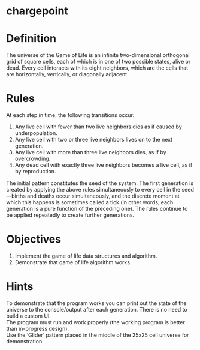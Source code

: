 # chargepoint

# Definition 
The universe of the Game of Life is an infinite two-dimensional orthogonal grid of square cells, each of  which is in one of two possible states, alive or dead. Every cell interacts with its eight neighbors, which  are the cells that are horizontally, vertically, or diagonally adjacent.  
# Rules 
At each step in time, the following transitions occur:  
1. Any live cell with fewer than two live neighbors dies as if caused by underpopulation.  
2. Any live cell with two or three live neighbors lives on to the next generation.  
3. Any live cell with more than three live neighbors dies, as if by overcrowding.  
4. Any dead cell with exactly three live neighbors becomes a live cell, as if by reproduction.  

The initial pattern constitutes the seed of the system. The first generation is created by applying the  above rules simultaneously to every cell in the seed—births and deaths occur simultaneously, and the  discrete moment at which this happens is sometimes called a tick (in other words, each generation is a  pure function of the preceding one). The rules continue to be applied repeatedly to create further  generations.  

# Objectives 
1. Implement the game of life data structures and algorithm.  
2. Demonstrate that game of life algorithm works.  

# Hints  
 To demonstrate that the program works you can print out the state of the universe to the  console/output after each generation. There is no need to build a custom UI.  
 The program must run and work properly (the working program is better than in-progress  design).  
 Use the ‘Glider’ pattern placed in the middle of the 25x25 cell universe for demonstration
